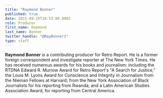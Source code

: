 ```yaml
---
title: "Raymond Bonner"
published: true
date: 2015-09-25T18:53:00.000Z
role: Producer
first_name: Raymond
last_name: Bonner
twitter_handle: "@RayBonner1"
type: staff
---
```


**Raymond Bonner** is a contributing producer for Retro Report. He is a former foreign correspondent and investigate reporter at The New York Times. He has received numerous awards for his books and journalism: including the RTDNA Edward R. Murrow Award for Retro Report's "A Search for Justice,” the Louis M. Lyons Award for Conscience and Integrity in Journalism from the Nieman Fellows at Harvard; from the New York Association of Black Journalists for his reporting from Rwanda; and a Latin American Studies Association Award, for reporting from Central America.

